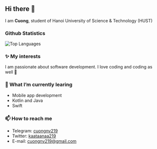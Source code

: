## Hi there 👋
I am **Cuong**, student of Hanoi University of Science & Technology (HUST)

### Github Statistics

![Top Languages](https://github-readme-stats.vercel.app/api/top-langs/?username=cuongnv219&layout=compact&langs_count=10&hide=html,css,dockerfile,cmake)

### ✨ My interests 
I am passionate about software development. I love coding and coding as well 💪

### 🌱 What I’m currently learing
* Mobile app development
* Kotlin and Java
* Swift

### 📫 How to reach me
* Telegram: [cuongnv219](https://telegram.me/cuongnv219)
* Twitter: [kaataanaa219](https://twitter.com/kaataanaa219)
* E-mail: cuongnv219@gmail.com

<!--
**Cuongnv219/Cuongnv219** is a ✨ _special_ ✨ repository because its `README.md` (this file) appears on your GitHub profile.

Here are some ideas to get you started:

- 🔭 I’m currently working on ...
- 🌱 I’m currently learning ...
- 👯 I’m looking to collaborate on ...
- 🤔 I’m looking for help with ...
- 💬 Ask me about ...
- 📫 How to reach me: ...
- 😄 Pronouns: ...
- ⚡ Fun fact: ...
-->
